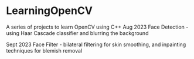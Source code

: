 # LearningOpenCV
A series of projects to learn OpenCV using C++
Aug 2023 
Face Detection - using Haar Cascade classifier and blurring the background

Sept 2023
Face Filter - bilateral filtering for skin smoothing, and inpainting
techniques for blemish removal

